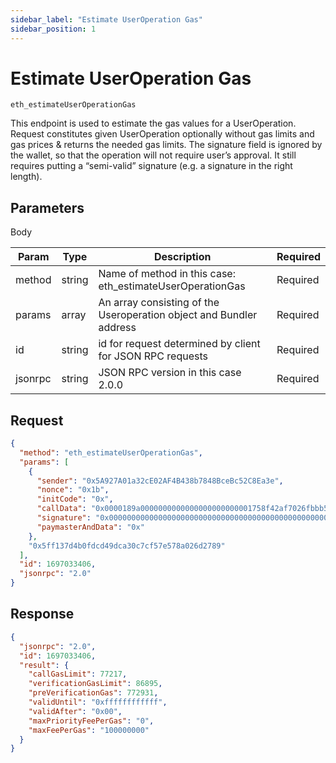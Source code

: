 ```yaml
---
sidebar_label: "Estimate UserOperation Gas"
sidebar_position: 1
---
```


# Estimate UserOperation Gas
`eth_estimateUserOperationGas`


This endpoint is used to estimate the gas values for a UserOperation. Request constitutes given UserOperation optionally without gas limits and gas prices & returns the needed gas limits. The signature field is ignored by the wallet, so that the operation will not require user’s approval. It still requires putting a “semi-valid” signature (e.g. a signature in the right length).

## Parameters

Body

| Param   | Type   | Description                                                         | Required |
| ------- | ------ | ------------------------------------------------------------------- | -------- |
| method  | string | Name of method in this case: eth_estimateUserOperationGas           | Required |
| params  | array  | An array consisting of the Useroperation object and Bundler address | Required |
| id      | string | id for request determined by client for JSON RPC requests           | Required |
| jsonrpc | string | JSON RPC version in this case 2.0.0                                 | Required |

## Request

```json
{
  "method": "eth_estimateUserOperationGas",
  "params": [
    {
      "sender": "0x5A927A01a32cE02AF4B438b7848BceBc52C8Ea3e",
      "nonce": "0x1b",
      "initCode": "0x",
      "callData": "0x0000189a0000000000000000000000001758f42af7026fbbb559dc60ece0de3ef81f665e00000000000000000000000000000000000000000000000000000000000000000000000000000000000000000000000000000000000000000000000000000060000000000000000000000000000000000000000000000000000000000000002440d097c30000000000000000000000005a927a01a32ce02af4b438b7848bcebc52c8ea3e00000000000000000000000000000000000000000000000000000000",
      "signature": "0x00000000000000000000000000000000000000000000000000000000000000400000000000000000000000000000001c5b32F37F5beA87BDD5374eB2aC54eA8e000000000000000000000000000000000000000000000000000000000000004181d4b4981670cb18f99f0b4a66446df1bf5b204d24cfcb659bf38ba27a4359b5711649ec2423c5e1247245eba2964679b6a1dbb85c992ae40b9b00c6935b02ff1b00000000000000000000000000000000000000000000000000000000000000",
      "paymasterAndData": "0x"
    },
    "0x5ff137d4b0fdcd49dca30c7cf57e578a026d2789"
  ],
  "id": 1697033406,
  "jsonrpc": "2.0"
}
```

## Response

```json
{
  "jsonrpc": "2.0",
  "id": 1697033406,
  "result": {
    "callGasLimit": 77217,
    "verificationGasLimit": 86895,
    "preVerificationGas": 772931,
    "validUntil": "0xffffffffffff",
    "validAfter": "0x00",
    "maxPriorityFeePerGas": "0",
    "maxFeePerGas": "100000000"
  }
}
```
